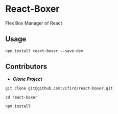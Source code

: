 # React-Boxer
  Flex Box Manager of React

## Usage
  ```
  npm install react-boxer --save-dev
  ```

## Contributors
  * ***Clone Project***
  ```
  git clone git@github.com:vifird/react-boxer.git

  cd react-boxer

  npm install
  ```
